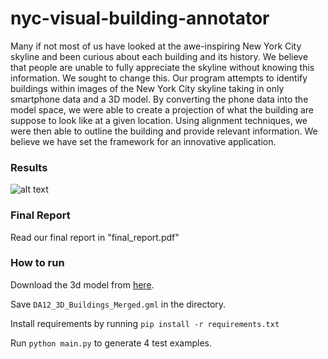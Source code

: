 # nyc-visual-building-annotator

Many if not most of us have looked at the awe-inspiring New York City skyline and been curious about each building and its history. We believe that people are unable to fully appreciate the skyline without knowing this information. We sought to change this. Our program attempts to identify buildings within images of the New York City skyline taking in only smartphone data and a 3D model. By converting the phone data into the model space, we were able to create a projection of what the building are suppose to look like at a given location. Using alignment techniques, we were then able to outline the building and provide relevant information. We believe we have set the framework for an innovative application.


### Results

![alt text](https://github.com/roop-pal/nyc-visual-building-annotator/results.png)


### Final Report

Read our final report in "final_report.pdf"

### How to run
Download the 3d model from [here](http://maps.nyc.gov/download/3dmodel/DA_WISE_GML.zip).

Save `DA12_3D_Buildings_Merged.gml` in the directory.

Install requirements by running `pip install -r requirements.txt`

Run `python main.py` to generate 4 test examples.

